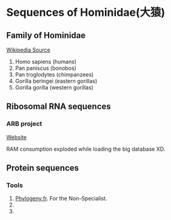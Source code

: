 # Sequences of Hominidae(大猿)

## Family of Hominidae

[Wikipedia Source](https://en.wikipedia.org/wiki/Hominidae)

1. Homo sapiens (humans)
2. Pan paniscus (bonobos)
3. Pan troglodytes (chimpanzees)
4. Gorilla beringei (eastern gorillas)
5. Gorilla gorilla (western gorillas)

## Ribosomal RNA sequences

### ARB project

[Website](https://www.arb-silva.de/)

RAM consumption exploded while loading the big database XD.

## Protein sequences

### Tools

1. [Phylogeny.fr](http://www.phylogeny.fr/). For the Non-Specialist.
2. 
3. 